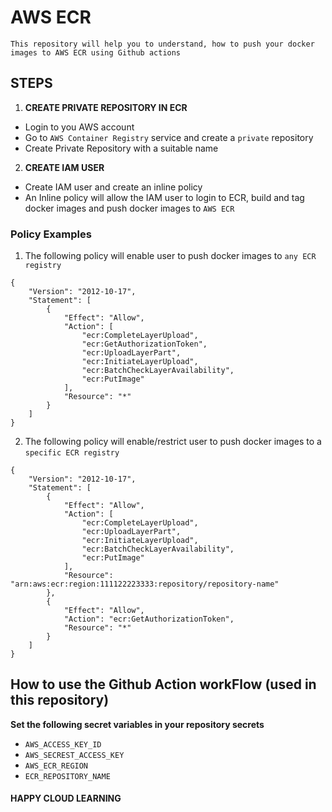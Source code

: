 # AWS ECR

`This repository will help you to understand, how to push your docker images to AWS ECR using Github actions`

## STEPS

1. <b>CREATE PRIVATE REPOSITORY IN ECR</b>

- Login to you AWS account
- Go to `AWS Container Registry` service and create a `private` repository
- Create Private Repository with a suitable name

2. <b>CREATE IAM USER</b>

- Create IAM user and create an inline policy
- An Inline policy will allow the IAM user to login to ECR, build and tag docker images and push docker images to `AWS ECR`

### Policy Examples

1. The following policy will enable user to push docker images to `any ECR registry`

```
{
    "Version": "2012-10-17",
    "Statement": [
        {
            "Effect": "Allow",
            "Action": [
                "ecr:CompleteLayerUpload",
                "ecr:GetAuthorizationToken",
                "ecr:UploadLayerPart",
                "ecr:InitiateLayerUpload",
                "ecr:BatchCheckLayerAvailability",
                "ecr:PutImage"
            ],
            "Resource": "*"
        }
    ]
}
```

2. The following policy will enable/restrict user to push docker images to a `specific ECR registry`

```
{
    "Version": "2012-10-17",
    "Statement": [
        {
            "Effect": "Allow",
            "Action": [
                "ecr:CompleteLayerUpload",
                "ecr:UploadLayerPart",
                "ecr:InitiateLayerUpload",
                "ecr:BatchCheckLayerAvailability",
                "ecr:PutImage"
            ],
            "Resource": "arn:aws:ecr:region:111122223333:repository/repository-name"
        },
        {
            "Effect": "Allow",
            "Action": "ecr:GetAuthorizationToken",
            "Resource": "*"
        }
    ]
}
```

## How to use the Github Action workFlow (used in this repository)

<b>Set the following secret variables in your repository secrets</b>

- `AWS_ACCESS_KEY_ID`
- `AWS_SECREST_ACCESS_KEY`
- `AWS_ECR_REGION`
- `ECR_REPOSITORY_NAME`


#### HAPPY CLOUD LEARNING
